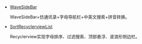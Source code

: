 * [WaveSideBar](https://github.com/nanchen2251/WaveSideBar)

    WaveSideBar+仿通讯录+字母导航栏+中英文搜索+拼音转换。
* [SortRecyclerviewList](https://github.com/xupeng92/SortRecyclerviewList)

    Recyclerview实现字母排序、过滤搜索、顶部悬浮、波浪形侧边栏。